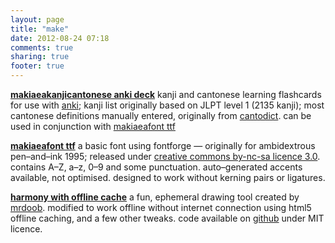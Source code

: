 ```yaml
---
layout: page
title: "make"
date: 2012-08-24 07:18
comments: true
sharing: true
footer: true
---
```


**[makiaeakanjicantonese anki deck][]** kanji and cantonese learning flashcards for use with [anki][]; kanji list originally based on JLPT level 1 (2135 kanji); most cantonese definitions manually entered, originally from [cantodict][]. can be used in conjunction with [makiaeafont ttf][]

[makiaeakanjicantonese anki deck]: https://www.dropbox.com/s/bulrv9hs5todkwa/20120905makiaeakanjicantonese.anki
[anki]: http://ankisrs.net
[cantodict]: http://www.cantonese.sheik.co.uk/dictionary

**[makiaeafont ttf][]** a basic font using fontforge — originally for ambidextrous pen–and–ink 1995; released under [creative commons by-nc-sa licence 3.0][cc]. contains A–Z, a–z, 0–9 and some punctuation. auto–generated accents available, not optimised. designed to work without kerning pairs or ligatures.

[makiaeafont ttf]: http://dl.dropbox.com/u/2891399/Anki/makiaeakanjicantonese.media/makiaea2.ttf
[cc]: http://creativecommons.org/licenses/by-nc-sa/3.0/

**[harmony with offline cache][hoci]** a fun, ephemeral drawing tool created by [mrdoob][]. modified to work offline without internet connection using html5 offline caching, and a few other tweaks. code available on [github][hoci code] under MIT licence.

[hoci]: hoci.html
[mrdoob]: http://mrdoob.com/projects/harmony/
[hoci code]: https://github.com/makiaea/harmony